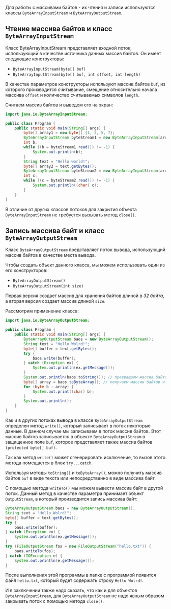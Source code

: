 Для работы с массивами байтов - их чтения и записи используются классы `ByteArrayInputStream` и `ByteArrayOutputStream`.

## Чтение массива байтов и класс `ByteArrayInputStream`
Класс ByteArrayInputStream представляет входной поток, использующий в качестве источника данных массив байтов. Он имеет следующие конструкторы:
- `ByteArrayInputStream(byte[] buf)`
- `ByteArrayInputStream(byte[] buf, int offset, int length)`

В качестве параметров конструкторы используют массив байтов `buf`, из которого производится считывание, смещение относительно начала массива `offset` и количество считываемых символов `length`.

Считаем массив байтов и выведем его на экран:

```java
import java.io.ByteArrayInputStream;

public class Program {
    public static void main(String[] args) {
        byte[] array1 = new byte[] {1, 3, 5, 7};
        ByteArrayInputStream byteStream1 = new ByteArrayInputStream(array1);
        int b;
        while ((b = byteStream1.read()) != -1) {
            System.out.println(b);
        }
        String text = "Hello world!";
        byte[] array2 = text.getBytes();
        ByteArrayInputStream byteStream2 = new ByteArrayInputStream(array2, 0, 5); // считываем 5 символов
        int c;
        while ((c = byteStream2.read()) != -1) {
            System.out.println((char) c);
        }
    }
}
```

В отличие от других классов потоков для закрытия объекта `ByteArrayInputStream` не требуется вызывать метод `close()`.


## Запись массива байт и класс `ByteArrayOutputStream`
Класс `ByteArrayOutputStream` представляет поток вывода, использующий массив байтов в качестве места вывода.

Чтобы создать объект данного класса, мы можем использовать один из его конструкторов:
- `ByteArrayOutputStream()`
- `ByteArrayOutputStream(int size)`

Первая версия создает массив для хранения байтов длиной в *32 байта*, а вторая версия создает массив длиной `size`.

Рассмотрим применение класса:

```java
import java.io.ByteArrayOutputStream;

public class Program {
    public static void main(String[] args) {
        ByteArrayOutputStream baos = new ByteArrayOutputStream();
        String text = "Hello Wolrd!";
        byte[] buffer = text.getBytes();
        try {
            baos.write(buffer);
        } catch (Exception ex) {
            System.out.println(ex.getMessage());
        }
        System.out.println(baos.toString()); // превращаем массив байтов в строку
        byte[] array = baos.toByteArray(); // получаем массив байтов и выводим по символьно
        for (byte b : array) {
            System.out.print((char) b);
        }
        System.out.println();
    }
}
```

Как и в других потоках вывода в классе `ByteArrayOutputStream` определен метод `write()`, который записывает в поток некоторые данные. В данном случае мы записываем в поток массив байтов. Этот массив байтов записывается в объекте `ByteArrayOutputStream` в защищенное поле `buf`, которое представляет также массив байтов `(protected byte[] buf)`.

Так как метод `write()` может сгенерировать исключение, то вызов этого метода помещается в блок `try...catch`.

Используя методы `toString()` и `toByteArray()`, можно получить массив байтов `buf` в виде текста или непосредственно в виде массива байт.

С помощью метода `writeTo()` мы можем вывести массив байт в другой поток. Данный метод в качестве параметра принимает объект `OutputStream`, в который производится запись массива байт:

```java
ByteArrayOutputStream baos = new ByteArrayOutputStream();
String text = "Hello Wolrd!";
byte[] buffer = text.getBytes();
try {
    baos.write(buffer);
} catch (Exception ex) {
    System.out.println(ex.getMessage());
}
try (FileOutputStream fos = new FileOutputStream("hello.txt")) {
    baos.writeTo(fos);
} catch (IOException e) {
    System.out.println(e.getMessage());
}
```

После выполнения этой программы в папке с программой появится файл `hello.txt`, который будет содержать строку `Hello Wolrd!`.

И в заключении также надо сказать, что как и для объектов `ByteArrayInputStream`, для `ByteArrayOutputStream` не надо явным образом закрывать поток с помощью метода `close()`.